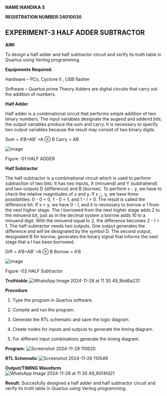 
**NAME:NANDIKA S**


**REGISTRATION NUMBER:24010030**


## EXPERIMENT-3 HALF ADDER SUBTRACTOR 


**AIM:**

To design a half adder and half subtractor circuit and verify its truth table in Quartus using Verilog programming.

**Equipments Required:**

Hardware – PCs, Cyclone II , USB flasher 

Software – Quartus prime Theory Adders are digital circuits that carry out the addition of numbers.

**Half Adder**

Half adder is a combinational circuit that performs simple addition of two binary numbers. The input variables designate the augend and addend bits; the output variables produce the sum and carry. It is necessary to specify two output variables because the result may consist of two binary digits.

Sum = A’B+AB’ =A ⊕ B Carry = AB

![image](https://github.com/naavaneetha/HALF_ADDER_SUBTRACTOR/assets/154305477/bd4a0b2c-cdbc-4184-ab08-81578f121e1f)

Figure -01 HALF ADDER

**Half Subtractor**

The half-subtractor is a combinational circuit which is used to perform subtraction of two bits. It has two inputs, X (minuend) and Y (subtrahend) and two outputs D (difference) and B (borrow). To perform x - y, we have to check the relative magnitudes of x and y. If x ;;, y, we have three possibilities: 0 - 0 = 0, 1 - 0 = 1, and 1 - I = 0. The result is called the difference bit. If x < y, we have 0 - I, and it is necessary to borrow a 1 from the next higher stage. The I borrowed from the next higher stage adds 2 to the minuend bit, just as in the decimal system a borrow adds 10 to a minuend digit. With the minuend equal to 2, the difference becomes 2 - I = 1. The half-subtractor needs two outputs. One output generates the difference and will be designated by the symbol D. The second output, designated B for borrow, generates the binary signal that informs the next stage that a I has been borrowed. 

Diff = A’B+AB’ =A ⊕ B
Borrow = A’B

 ![image](https://github.com/naavaneetha/HALF_ADDER_SUBTRACTOR/assets/154305477/d76b099c-513f-4e7c-843a-e2fd028a531a)

Figure -02 HALF Subtractor

**Truthtable**
![WhatsApp Image 2024-11-28 at 11 30 49_9bd6a231](https://github.com/user-attachments/assets/3c1e0554-cc4e-42f0-8ebf-62a3e70dec80)


**Procedure**

1.	Type the program in Quartus software.

2.	Compile and run the program.

3.	Generate the RTL schematic and save the logic diagram.

4.	Create nodes for inputs and outputs to generate the timing diagram.

5.	For different input combinations generate the timing diagram.


**Program:**
![Screenshot 2024-11-28 110620](https://github.com/user-attachments/assets/4569e7c3-bc8c-4345-80d7-005345b2366a)


**RTL Schematic**
![Screenshot 2024-11-28 110549](https://github.com/user-attachments/assets/0000b6b9-a3f0-4184-bfba-9747573771e2)

**Output/TIMING Waveform**
![WhatsApp Image 2024-11-28 at 11 30 49_9014fd21](https://github.com/user-attachments/assets/0bb18d3c-db66-45cb-9938-58098b7fd58b)


**Result:**
Succesfully designed a half adder and half subtractor circuit and verify its truth table in Quartus using Verilog programming.
